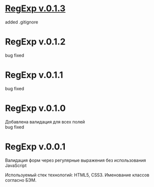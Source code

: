 # [RegExp v.0.1.3](http://www.350str.github.io)  

added .gitignore

# RegExp v.0.1.2 

bug fixed   

# RegExp v.0.1.1   

bug fixed

# RegExp v.0.1.0

Добавлена валидация для всех полей  
bug fixed

# RegExp v.0.0.1

Валидация форм через регулярные выражения без использования JavaScript  

Используемый стек технологий: HTML5, CSS3. Именование классов согласно БЭМ.